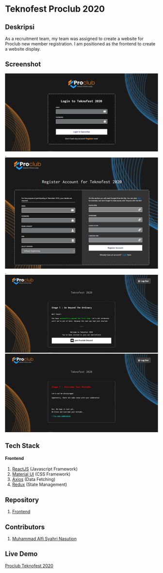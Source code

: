 # Teknofest Proclub 2020

## Deskripsi
As a recruitment team, my team was assigned to create a website for Proclub new member registration. I am positioned as the frontend to create a website display.

## Screenshot

![](./login.PNG).\
![](./register.png).\
![](./pass.PNG)\
![](./failed.PNG)

## Tech Stack

#### Frontend

1. [ReactJS](https://reactjs.org/) (Javascript Framework)
2. [Material UI](https://material-ui.com/) (CSS Framework)
3. [Axios](https://www.npmjs.com/package/axios) (Data Fetching)
4. [Redux](https://redux.js.org/) (State Management)

## Repository

1. [Frontend](https://github.com/helloproclub/teknofest-2020)

## Contributors

1. [Muhammad Alfi Syahri Nasution](https://github.com/alfi2811)

## Live Demo

[Proclub Teknofest 2020](https://teknofest.proclub.tech/)